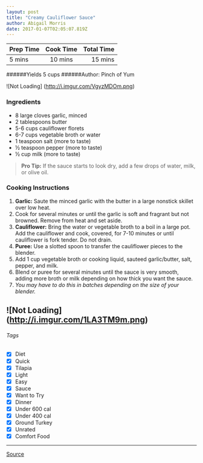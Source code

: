 ```yaml
---
layout: post
title: "Creamy Cauliflower Sauce"
author: Abigail Morris
date: 2017-01-07T02:05:07.819Z
---
```


| Prep Time  | Cook Time    | Total Time  |
| ---------- |:------------:| -----------:|
| 5 mins    | 10 mins      | 15 mins     |

######Yields 5 cups
######Author: Pinch of Yum

![Not Loading] (http://i.imgur.com/VgyzMDOm.png)

### Ingredients

* 8 large cloves garlic, minced
* 2 tablespoons butter
* 5-6 cups cauliflower florets
* 6-7 cups vegetable broth or water
* 1 teaspoon salt (more to taste)
* ½ teaspoon pepper (more to taste)
* ½ cup milk (more to taste)

> **Pro Tip:** If the sauce starts to look dry, add a few drops of water, milk, or olive oil.

### Cooking Instructions

1. **Garlic:** Saute the minced garlic with the butter in a large nonstick skillet over low heat. 
2. Cook for several minutes or until the garlic is soft and fragrant but not browned. Remove from heat and set aside.
3. **Cauliflower:** Bring the water or vegetable broth to a boil in a large pot. Add the cauliflower and cook, covered, for 7-10 minutes or until cauliflower is fork tender. Do not drain.
4. **Puree:** Use a slotted spoon to transfer the cauliflower pieces to the blender. 
5. Add 1 cup vegetable broth or cooking liquid, sauteed garlic/butter, salt, pepper, and milk.
6. Blend or puree for several minutes until the sauce is very smooth, adding more broth or milk depending on how thick you want the sauce.
7. *You may have to do this in batches depending on the size of your blender.*

![Not Loading] (http://i.imgur.com/1LA3TM9m.png)
---

###### Tags
- [x] Diet
- [x] Quick
- [x] Tilapia
- [x] Light
- [x] Easy
- [x] Sauce
- [x] Want to Try
- [x] Dinner
- [x] Under 600 cal
- [x] Under 400 cal
- [x] Ground Turkey
- [x] Unrated
- [x] Comfort Food

---

[Source](http://pinchofyum.com/creamy-cauliflower-sauce)

